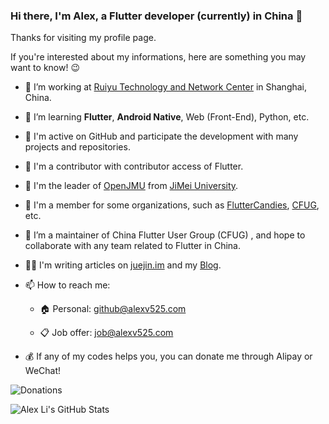 ### Hi there, I'm Alex, a Flutter developer (currently) in China 👋

Thanks for visiting my profile page.

If you're interested about my informations, here are something you may want to know! 😉

- 🏢 I’m working at [Ruiyu Technology and Network Center](http://www.mobdatas.com/) in Shanghai, China.

- 🌱 I’m learning **Flutter**, **Android Native**, Web (Front-End), Python, etc.

- 🚀 I'm active on GitHub and participate the development with many projects and repositories.

- 🏅 I'm a contributor with contributor access of Flutter.

- 🏫 I'm the leader of [OpenJMU](https://github.com/openjmu) from [JiMei University](https://english.jmu.edu.cn/).

- 🤝 I'm a member for some organizations, such as [FlutterCandies](https://github.com/fluttercandies), [CFUG](https://github.com/cfug), etc.

- 👯 I’m a maintainer of China Flutter User Group (CFUG) , and hope to collaborate with any team related to Flutter in China.

- ✍🏻 I'm writing articles on [juejin.im](https://juejin.im/user/606586150596360) and my [Blog](https://blog.alexv525.com/).

- 📫 How to reach me:

  - 🏠 Personal: github@alexv525.com
  
  - 📋 Job offer: job@alexv525.com

- 💰 If any of my codes helps you, you can donate me through Alipay or WeChat!

![Donations](https://tva1.sinaimg.cn/large/007S8ZIlgy1ggxu0v4n7jj30m80b4wn5.jpg?)

![Alex Li's GitHub Stats](https://github-readme-stats.vercel.app/api?username=alexv525&show_icons=true&theme=dracula)
